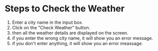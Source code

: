 # Steps to Check the Weather

1. Enter a city name in the input box.
2. Click on the "Check Weather" button.
3. then all the weather details are displayed on the screen.
4. if you enter the wrong city name, it will show you an error message.
5. if you don't enter anything, it will show you an error meassage.